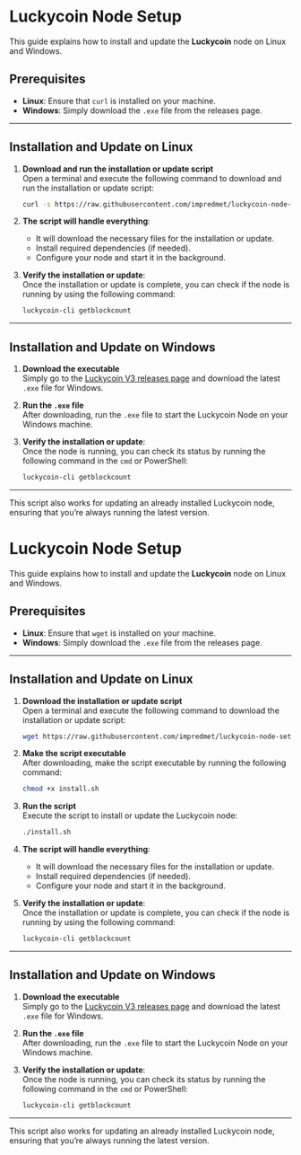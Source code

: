 # Luckycoin Node Setup

This guide explains how to install and update the **Luckycoin** node on Linux and Windows.

## Prerequisites

- **Linux**: Ensure that `curl` is installed on your machine.
- **Windows**: Simply download the `.exe` file from the releases page.

---

## Installation and Update on Linux

1. **Download and run the installation or update script**  
   Open a terminal and execute the following command to download and run the installation or update script:

   ```bash
   curl -s https://raw.githubusercontent.com/impredmet/luckycoin-node-setup/refs/heads/main/install.sh | bash
   ```

2. **The script will handle everything**:

   - It will download the necessary files for the installation or update.
   - Install required dependencies (if needed).
   - Configure your node and start it in the background.

3. **Verify the installation or update**:  
   Once the installation or update is complete, you can check if the node is running by using the following command:

   ```bash
   luckycoin-cli getblockcount
   ```

---

## Installation and Update on Windows

1. **Download the executable**  
   Simply go to the [Luckycoin V3 releases page](https://github.com/LuckyCoinProj/luckycoinV3/releases) and download the latest `.exe` file for Windows.

2. **Run the `.exe` file**  
   After downloading, run the `.exe` file to start the Luckycoin Node on your Windows machine.

3. **Verify the installation or update**:  
   Once the node is running, you can check its status by running the following command in the `cmd` or PowerShell:

   ```cmd
   luckycoin-cli getblockcount
   ```

---

This script also works for updating an already installed Luckycoin node, ensuring that you’re always running the latest version.

# Luckycoin Node Setup

This guide explains how to install and update the **Luckycoin** node on Linux and Windows.

## Prerequisites

- **Linux**: Ensure that `wget` is installed on your machine.
- **Windows**: Simply download the `.exe` file from the releases page.

---

## Installation and Update on Linux

1. **Download the installation or update script**  
   Open a terminal and execute the following command to download the installation or update script:

   ```bash
   wget https://raw.githubusercontent.com/impredmet/luckycoin-node-setup/refs/heads/main/install.sh
   ```

2. **Make the script executable**  
   After downloading, make the script executable by running the following command:

   ```bash
   chmod +x install.sh
   ```

3. **Run the script**  
   Execute the script to install or update the Luckycoin node:

   ```bash
   ./install.sh
   ```

4. **The script will handle everything**:

   - It will download the necessary files for the installation or update.
   - Install required dependencies (if needed).
   - Configure your node and start it in the background.

5. **Verify the installation or update**:  
   Once the installation or update is complete, you can check if the node is running by using the following command:

   ```bash
   luckycoin-cli getblockcount
   ```

---

## Installation and Update on Windows

1. **Download the executable**  
   Simply go to the [Luckycoin V3 releases page](https://github.com/LuckyCoinProj/luckycoinV3/releases) and download the latest `.exe` file for Windows.

2. **Run the `.exe` file**  
   After downloading, run the `.exe` file to start the Luckycoin Node on your Windows machine.

3. **Verify the installation or update**:  
   Once the node is running, you can check its status by running the following command in the `cmd` or PowerShell:

   ```cmd
   luckycoin-cli getblockcount
   ```

---

This script also works for updating an already installed Luckycoin node, ensuring that you’re always running the latest version.
